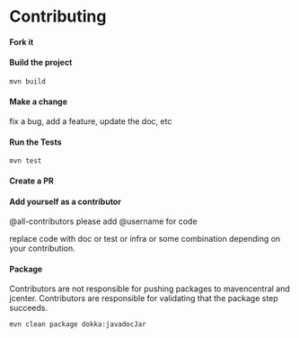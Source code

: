 # Contributing

#### Fork it

#### Build the project

```shell
mvn build
```

#### Make a change

fix a bug, add a feature, update the doc, etc

#### Run the Tests

```shell
mvn test
```

#### Create a PR

#### Add yourself as a contributor

@all-contributors please add @username for code

replace code with doc or test or infra or some combination depending on your contribution.

#### Package

Contributors are not responsible for pushing packages to mavencentral and jcenter. Contributors are responsible for validating that the package step succeeds.

```shell
mvn clean package dokka:javadocJar
```
